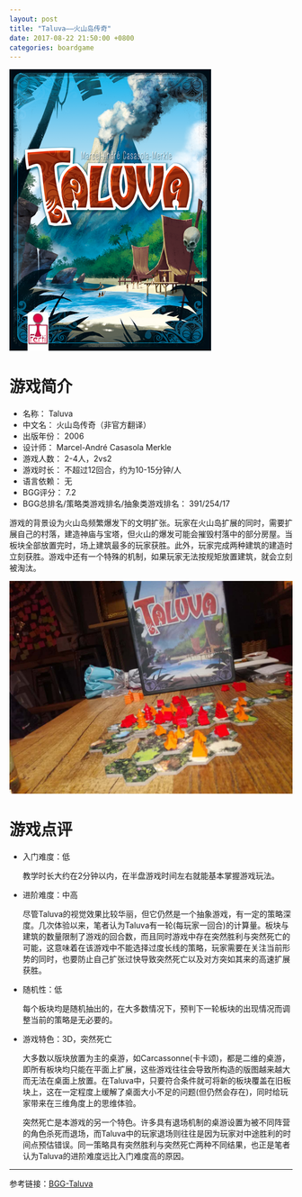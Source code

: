 ```yaml
---
layout: post
title: "Taluva——火山岛传奇"
date: 2017-08-22 21:50:00 +0800
categories: boardgame
---
```


![封面](pic/taluva/taluva-box-medium.png)
# 游戏简介

- 名称： Taluva
- 中文名： 火山岛传奇（非官方翻译）
- 出版年份： 2006
- 设计师： Marcel-André Casasola Merkle 
- 游戏人数： 2-4人，2vs2
- 游戏时长： 不超过12回合，约为10-15分钟/人
- 语言依赖： 无
- BGG评分： 7.2
- BGG总排名/策略类游戏排名/抽象类游戏排名： 391/254/17

游戏的背景设为火山岛频繁爆发下的文明扩张。玩家在火山岛扩展的同时，需要扩展自己的村落，建造神庙与宝塔，但火山的爆发可能会摧毁村落中的部分房屋。当板块全部放置完时，场上建筑最多的玩家获胜。此外，玩家完成两种建筑的建造时立刻获胜。游戏中还有一个特殊的机制，如果玩家无法按规矩放置建筑，就会立刻被淘汰。

![endgame_show](pic/taluva/taluva-endgame.jpg)

# 游戏点评
- 入门难度：低

    教学时长大约在2分钟以内，在半盘游戏时间左右就能基本掌握游戏玩法。

- 进阶难度：中高

    尽管Taluva的视觉效果比较华丽，但它仍然是一个抽象游戏，有一定的策略深度。几次体验以来，笔者认为Taluva有一轮(每玩家一回合)的计算量。板块与建筑的数量限制了游戏的回合数，而且同时游戏中存在突然胜利与突然死亡的可能，这意味着在该游戏中不能选择过度长线的策略，玩家需要在关注当前形势的同时，也要防止自己扩张过快导致突然死亡以及对方突如其来的高速扩展获胜。

- 随机性：低

    每个板块均是随机抽出的，在大多数情况下，预判下一轮板块的出现情况而调整当前的策略是无必要的。

- 游戏特色：3D，突然死亡

    大多数以版块放置为主的桌游，如Carcassonne(卡卡颂)，都是二维的桌游，即所有板块均只能在平面上扩展，这些游戏往往会导致所构造的版图越来越大而无法在桌面上放置。在Taluva中，只要符合条件就可将新的板块覆盖在旧板块上，这在一定程度上缓解了桌面大小不足的问题(但仍然会存在)，同时给玩家带来在三维角度上的思维体验。

    突然死亡是本游戏的另一个特色。许多具有退场机制的桌游设置为被不同阵营的角色杀死而退场，而Taluva中的玩家退场则往往是因为玩家对中途胜利的时间点预估错误。同一策略具有突然胜利与突然死亡两种不同结果，也正是笔者认为Taluva的进阶难度远比入门难度高的原因。

---
参考链接：[BGG-Taluva](https://boardgamegeek.com/boardgame/24508/taluva)